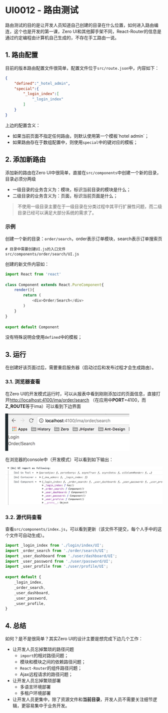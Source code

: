 # UI0012 - 路由测试

路由测试的目的是让开发人员知道自己创建的目录在什么位置，如何进入路由编连，这个也是开发的第一课，Zero UI和其他脚手架不同，React-Router的信息是通过约定编程由计算机自己生成的，不存在手工路由一说。

## 1. 路由配置

目前的版本路由配置文件很简单，配置文件位于`src/route.json`中，内容如下：

```json
{
    "defined":"_hotel_admin",
    "special":{
        "_login_index":[
            "_login_index"
        ]
    }
}
```

上边的配置含义：

* 如果当前页面不指定任何路由，则默认使用第一个模板\`hotel admin\`；
* 如果路由存在于数组配置中，则使用`special`中的键对应的模板；

## 2. 添加新路由

添加新的路由在Zero UI中很简单，直接在`src/components`中创建一个新的目录，目录必须分两级

* 一级目录的业务含义为：模块，标识当前目录的模块是什么；
* 二级目录的业务含义为：页面，标识当前页面是什么；

> 不使用一级目录主要在于一级目录在分类过程中其平行扩展性问题，而二级目录已经可以满足大部分系统的需求了。

### 示例

创建一个新的目录：`order/search`，order表示订单模块，search表示订单搜索页

```shell
# 目录中需要创建UI.js的入口文件
src/components/order/search/UI.js
```

创建的新文件内容如：

```js
import React from 'react'

class Component extends React.PureComponent{
    render(){
        return (
            <div>Order/Search</div>
        )
    }
}

export default Component
```

没有特殊说明会使用`defined`中的模板；

## 3. 运行

在创建好该页面过后，需要重启服务器（启动过后和发布过程才会生成路由）。

### 3.1. 浏览器查看

在Zero UI的开发模式运行时，可以从报表中看到刚刚添加过的页面信息，直接打开[http://localhost:4100/ima/order/search](http://localhost:4100/ima/order/search) （在应用中**PORT**=4100，而**Z\_ROUTE**等于ima）可以看到下边界面

![](/document/image/UI0012-1.png)

在浏览器的console中（开发模式）可以看到如下输出：

![](/document/image/UI0012-2.png)

### 3.2. 源代码查看

查看`src/components/index.js`，可以看到更新（该文件不提交，每个人手中的这个文件可自动生成）。

```js
import _login_index from './login/index/UI';
import _order_search from './order/search/UI';
import _user_dashboard from './user/dashboard/UI';
import _user_password from './user/password/UI';
import _user_profile from './user/profile/UI';

export default {
    _login_index,
    _order_search,
    _user_dashboard,
    _user_password,
    _user_profile,
}
```

## 4. 总结

如何？是不是很简单？其实Zero UI的设计主要是想完成下边几个工作：

* 让开发人员忘掉繁琐的路径问题
  * `import`的相对路径问题；
  * 模块和模块之间的依赖路径问题；
  * `React-Router`的组件路径问题；
  * Ajax远程请求的路径问题；
* 让开发人员忘掉繁琐部署
  * 多语言环境部署
  * 多租户环境部署
* 让开发人员更集中，除了资源文件和**当前目录**，开发人员不需要关注细节逻辑，更容易集中于业务开发。



